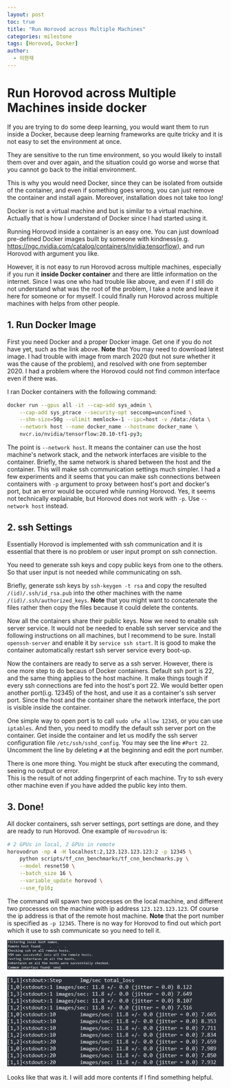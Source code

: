 ```yaml
---
layout: post
toc: true
title: "Run Horovod across Multiple Machines"
categories: milestone
tags: [Horovod, Docker]
author:
  - 이현재
---
```


# Run Horovod across Multiple Machines inside docker

If you are trying to do some deep learning, you would want them to run inside a Docker,
because deep learning frameworks are quite tricky and it is not easy to set the environment at once.
<br>

They are sensitive to the run time environment, so you would likely to install them over and over again,
and the situation could go worse and worse that you cannot go back to the initial environment.
<br>

This is why you would need Docker, since they can be isolated from outside of the container,
and even if something goes wrong, you can just remove the container and install again.
Moreover, installation does not take too long!
<br>

Docker is not a virtual machine and but is similar to a virtual machine.
Actually that is how I understand of Docker since I had started using it.
<br>

Running Horovod inside a container is an easy one. You can just download pre-defined Docker images
built by someone with kindness(e.g. <https://ngc.nvidia.com/catalog/containers/nvidia:tensorflow>),
and run Horovod with argument you like.
<br>

However, it is not easy to run Horovod across multiple machines, especially if you run it 
**inside Docker container** and there are little information on the internet.
Since I was one who had trouble like above, and even if I still do not understand
what was the root of the problem, I take a note and leave it here for
someone or for myself. I could finally run Horovod across multiple machines with helps from other people.

## 1. Run Docker Image
First you need Docker and a proper Docker image. Get one if you do not have yet, such as the link above.
**Note** that You may need to download latest image. I had trouble with image from march 2020
(but not sure whether it was the cause of the problem), and resolved with one from september 2020.
I had a problem where the Horovod could not find common interface even if there was.
<br>

I ran Docker containers with the following command:
```bash
docker run --gpus all -it --cap-add sys_admin \
    --cap-add sys_ptrace --security-opt seccomp=unconfined \
    --shm-size=50g --ulimit memlock=-1 --ipc=host -v /data:/data \
    --network host --name docker_name --hostname docker_name \
    nvcr.io/nvidia/tensorflow:20.10-tf1-py3;
```
The point is ``--network host``. It means the container can use the host machine's network stack, and the network interfaces are visible to the container. Briefly, the same network is shared between the host and the container.
This will make ssh communication settings much simpler.
I had a few experiments and it seems that you can make ssh connections between containers with ``-p`` argument to proxy between host's port and docker's port,
but an error would be occured while running Horovod. Yes, it seems not technically explainable, but Horovod does not work with ``-p``.
Use ``--network host`` instead.
<br>

## 2. ssh Settings
Essentially Horovod is implemented with ssh communication and it is essential that there is no problem
or user input prompt on ssh connection.
<br>

You need to generate ssh keys and copy public keys from one to the others.
So that user input is not needed while communicating on ssh.
<br>

Briefly, generate ssh keys by ``ssh-keygen -t rsa`` and copy the resulted ``/(id)/.ssh/id_rsa.pub`` into the other machines
with the name ``/(id)/.ssh/authorized_keys``.
**Note** that you might want to concatenate the files rather then copy the files because it could delete the
contents. 
<br>

Now all the containers share their public keys. Now we need to enable ssh server service.
It would not be needed to enable ssh server service and the following instructions on all machines, but I recommend to be sure.
Install ``openssh-server`` and enable it by ``service ssh start``.
It is good to make the container automatically restart ssh server service every boot-up.
<br>

Now the containers are ready to serve as a ssh server. However, there is one more step to do becaus of Docker containers.
Default ssh port is 22, and the same thing applies to the host machine.
It make things tough if every ssh connections are fed into the host's port 22.
We would better open another port(i.g. 12345) of the host, and use it as a container's ssh server port.
Since the host and the container share the network interface, the port is visible inside the container.
<br>

One simple way to open port is to call ``sudo ufw allow 12345``, or you can use ``iptables``.
And then, you need to modify the default ssh server port on the container.
Get inside the container and let us modify the ssh server configuration file ``/etc/ssh/sshd_config``.
You may see the line ``#Port 22``. Uncomment the line by deleting ``#`` at the beginning and edit the port number.
<br>

There is one more thing. You might be stuck after executing the command, seeing no output or error.
<br>
This is the result of not adding fingerprint of each machine. Try to ssh every other machine even if you have added
the public key into them.
<br>

## 3. Done!
All docker containers, ssh server settings, port settings are done, and they are ready to run Horovod.
One example of ``Horovodrun`` is:
```bash
# 2 GPUs in local, 2 GPUs in remote
horovodrun -np 4 -H localhost:2,123.123.123.123:2 -p 12345 \
    python scripts/tf_cnn_benchmarks/tf_cnn_benchmarks.py \
    --model resnet50 \
    --batch_size 16 \
    --variable_update horovod \
    --use_fp16;
```
The command will spawn two processes on the local machine, and different two processes on the machine with ip address ``123.123.123.123``.
Of course the ip address is that of the remote host machine.
**Note** that the port number is specified as ``-p 12345``.
There is no way for Horovod to find out which port which it use to ssh communicate so you need to tell it.
<br>

![horovodrun1.png](/img/2021-01-19-run-horovod-across-machines/horovodrun1.png)
<br>

![horovodrun2.png](/img/2021-01-19-run-horovod-across-machines/horovodrun2.png)
<br>

Looks like that was it. I will add more contents if I find something helpful.
